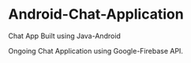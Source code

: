 # Android-Chat-Application
Chat App Built using Java-Android


Ongoing Chat Application using Google-Firebase API.
